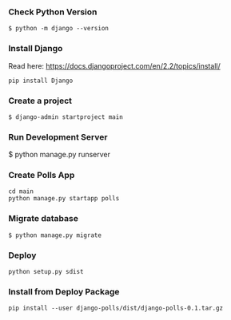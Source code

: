 

### Check Python Version
    $ python -m django --version

### Install Django
Read here: https://docs.djangoproject.com/en/2.2/topics/install/

    pip install Django

### Create a project

    $ django-admin startproject main

### Run Development Server

   $ python manage.py runserver

### Create Polls App

    cd main
    python manage.py startapp polls

### Migrate database

    $ python manage.py migrate

### Deploy

    python setup.py sdist

### Install from Deploy Package

    pip install --user django-polls/dist/django-polls-0.1.tar.gz